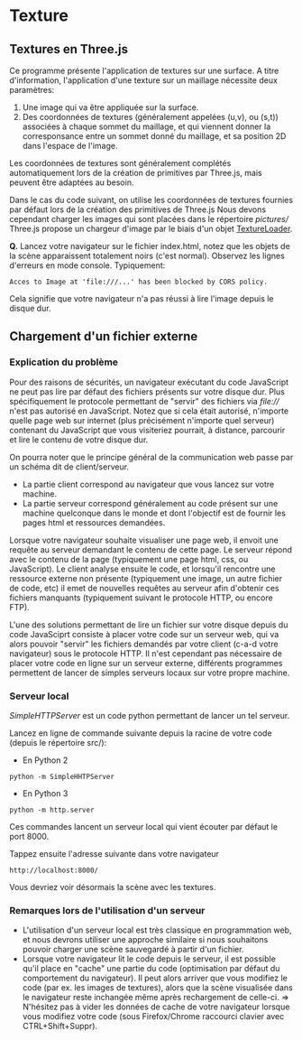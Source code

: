 # Texture

## Textures en Three.js

Ce programme présente l'application de textures sur une surface. A titre d'information, l'application d'une texture sur un maillage nécessite deux paramètres:
1. Une image qui va être appliquée sur la surface.
1. Des coordonnées de textures (généralement appelées (u,v), ou (s,t)) associées à chaque sommet du maillage, et qui viennent donner la corresponsance entre un sommet donné du maillage, et sa position 2D dans l'espace de l'image.

Les coordonnées de textures sont généralement complétés automatiquement lors de la création de primitives par Three.js, mais peuvent être adaptées au besoin.

Dans le cas du code suivant, on utilise les coordonnées de textures fournies par défaut lors de la création des primitives de Three.js
Nous devons cependant charger les images qui sont placées dans le répertoire _pictures/_
Three.js propose un chargeur d'image par le biais d'un objet  [TextureLoader](https://threejs.org/docs/#api/loaders/TextureLoader).

__Q.__ Lancez votre navigateur sur le fichier index.html, notez que les objets de la scène apparaissent totalement noirs (c'est normal). Observez les lignes d'erreurs en mode console.
Typiquement:
```
Acces to Image at 'file:///...' has been blocked by CORS policy.
```

Cela signifie que votre navigateur n'a pas réussi à lire l'image depuis le disque dur.

## Chargement d'un fichier externe

### Explication du problème

Pour des raisons de sécurités, un navigateur exécutant du code JavaScript ne peut pas lire par défaut des fichiers présents sur votre disque dur. Plus spécifiquement le protocole permettant de "servir" des fichiers via _file://_ n'est pas autorisé en JavaScript.
Notez que si cela était autorisé, n'importe quelle page web sur internet (plus précisément n'importe quel serveur) contenant du JavaScript que vous visiteriez pourrait, à distance, parcourir et lire le contenu de votre disque dur.

On pourra noter que le principe général de la communication web passe par un schéma dit de client/serveur.
* La partie client correspond au navigateur que vous lancez sur votre machine.
* La partie serveur correspond généralement au code présent sur une machine quelconque dans le monde et dont l'objectif est de fournir les pages html et ressources demandées.

Lorsque votre navigateur souhaite visualiser une page web, il envoit une requête au serveur demandant le contenu de cette page.
Le serveur répond avec le contenu de la page (typiquement une page html, css, ou JavaScript).
Le client analyse ensuite le code, et lorsqu'il rencontre une ressource externe non présente (typiquement une image, un autre fichier de code, etc) il emet de nouvelles requêtes au serveur afin d'obtenir ces fichiers manquants (typiquement suivant le protocole HTTP, ou encore FTP).


L'une des solutions permettant de lire un fichier sur votre disque depuis du code JavaSciprt consiste à placer votre code sur un serveur web, qui va alors pouvoir "servir" les fichiers demandés par votre client (c-a-d votre navigateur) sous le protocole HTTP.
Il n'est cependant pas nécessaire de placer votre code en ligne sur un serveur externe, différents programmes permettent de lancer de simples serveurs locaux sur votre propre machine.

### Serveur local

_SimpleHTTPServer_ est un code python permettant de lancer un tel serveur.

Lancez en ligne de commande suivante depuis la racine de votre code (depuis le répertoire src/):

* En Python 2
```
python -m SimpleHHTPServer
```

* En Python 3
```
python -m http.server
```

Ces commandes lancent un serveur local qui vient écouter par défaut le port 8000.

Tappez ensuite l'adresse suivante dans votre navigateur
```
http://localhost:8000/
```

Vous devriez voir désormais la scène avec les textures.


### Remarques lors de l'utilisation d'un serveur

* L'utilisation d'un serveur local est très classique en programmation web, et nous devrons utiliser une approche similaire si nous souhaitons pouvoir charger une scène sauvegardé à partir d'un fichier.
* Lorsque votre navigateur lit le code depuis le serveur, il est possible qu'il place en "cache" une partie du code (optimisation par défaut du comportement du navigateur). Il peut alors arriver que vous modifiez le code (par ex. les images de textures), alors que la scène visualisée dans le navigateur reste inchangée même après rechargement de celle-ci.
=> N'hésitez pas à vider les données de cache de votre navigateur lorsque vous modifiez votre code (sous Firefox/Chrome raccourci clavier avec CTRL+Shift+Suppr).
